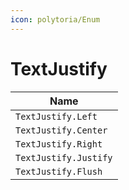 ```yaml
---
icon: polytoria/Enum
---
```


# TextJustify
| Name |
| --- |
| `TextJustify.Left` |
| `TextJustify.Center` |
| `TextJustify.Right` |
| `TextJustify.Justify` |
| `TextJustify.Flush` |